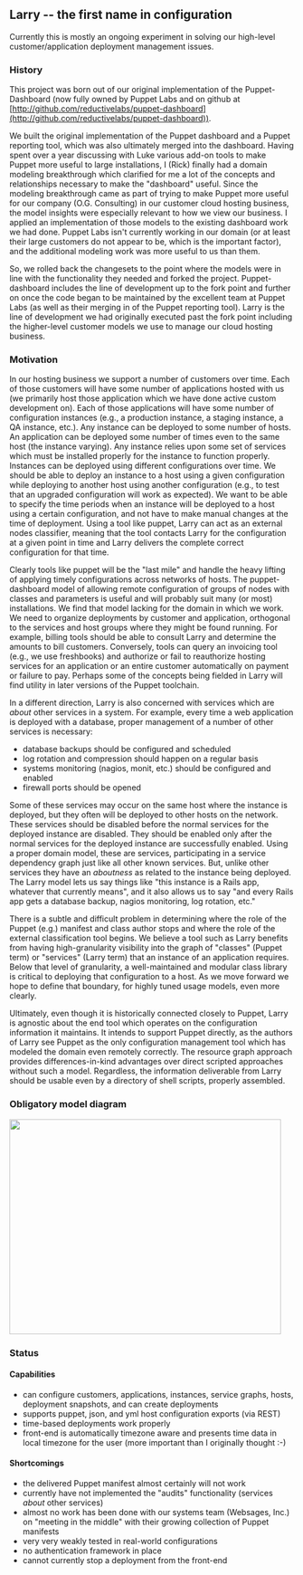 ## Larry -- the first name in configuration ##

Currently this is mostly an ongoing experiment in solving our high-level customer/application deployment management issues.

### History ###

This project was born out of our original implementation of the Puppet-Dashboard (now fully owned by Puppet Labs and on github at [http://github.com/reductivelabs/puppet-dashboard](http://github.com/reductivelabs/puppet-dashboard)).

We built the original implementation of the Puppet dashboard and a Puppet reporting tool, which was also ultimately merged into the dashboard.  Having spent over a year discussing with Luke various add-on tools to make Puppet more useful to large installations, I (Rick) finally had a domain modeling breakthrough which clarified for me a lot of the concepts and relationships necessary to make the "dashboard" useful.  Since the modeling breakthrough came as part of trying to make Puppet more useful for our company (O.G. Consulting) in our customer cloud hosting business, the model insights were especially relevant to how we view our business.  I applied an implementation of those models to the existing dashboard work we had done.  Puppet Labs isn't currently working in our domain (or at least their large customers do not appear to be, which is the important factor), and the additional modeling work was more useful to us than them.

So, we rolled back the changesets to the point where the models were in line with the functionality they needed and forked the project.  Puppet-dashboard includes the line of development up to the fork point and further on once the code began to be maintained by the excellent team at Puppet Labs (as well as their merging in of the Puppet reporting tool).  Larry is the line of development we had originally executed past the fork point including the higher-level customer models we use to manage our cloud hosting business.

### Motivation ###

In our hosting business we support a number of customers over time.  Each of those customers will have some number of applications hosted with us (we primarily host those application which we have done active custom development on).  Each of those applications will have some number of configuration instances (e.g., a production instance, a staging instance, a QA instance, etc.).  Any instance can be deployed to some number of hosts.  An application can be deployed some number of times even to the same host (the instance varying).  Any instance relies upon some set of services which must be installed properly for the instance to function properly.  Instances can be deployed using different configurations over time.  We should be able to deploy an instance to a host using a given configuration while deploying to another host using another configuration (e.g., to test that an upgraded configuration will work as expected).  We want to be able to specify the time periods when an instance will be deployed to a host using a certain configuration, and not have to make manual changes at the time of deployment.  Using a tool like puppet, Larry can act as an external nodes classifier, meaning that the tool contacts Larry for the configuration at a given point in time and Larry delivers the complete correct configuration for that time.

Clearly tools like puppet will be the "last mile" and handle the heavy lifting of applying timely configurations across networks of hosts.  The puppet-dashboard model of allowing remote configuration of groups of nodes with classes and parameters is useful and will probably suit many (or most) installations.  We find that model lacking for the domain in which we work.  We need to organize deployments by customer and application, orthogonal to the services and host groups where they might be found running.  For example, billing tools should be able to consult Larry and determine the amounts to bill customers.  Conversely, tools can query an invoicing tool (e.g., we use freshbooks) and authorize or fail to reauthorize hosting services for an application or an entire customer automatically on payment or failure to pay.  Perhaps some of the concepts being fielded in Larry will find utility in later versions of the Puppet toolchain.

In a different direction, Larry is also concerned with services which are *about* other services in a system.  For example, every time a web application is deployed with a database, proper management of a number of other services is necessary:

 * database backups should be configured and scheduled
 * log rotation and compression should happen on a regular basis
 * systems monitoring (nagios, monit, etc.) should be configured and enabled
 * firewall ports should be opened

Some of these services may occur on the same host where the instance is deployed, but they often will be deployed to other hosts on the network.  These services should be disabled before the normal services for the deployed instance are disabled.  They should be enabled only after the normal services for the deployed instance are successfully enabled.  Using a proper domain model, these are services, participating in a service dependency graph just like all other known services.  But, unlike other services they have an *aboutness* as related to the instance being deployed.  The Larry model lets us say things like "this instance is a Rails app, whatever that currently means", and it also allows us to say "and every Rails app gets a database backup, nagios monitoring, log rotation, etc."

There is a subtle and difficult problem in determining where the role of the Puppet (e.g.) manifest and class author stops and where the role of the external classification tool begins.  We believe a tool such as Larry benefits from having high-granularity visibility into the graph of "classes" (Puppet term) or "services" (Larry term) that an instance of an application requires.  Below that level of granularity, a well-maintained and modular class library is critical to deploying that configuration to a host.  As we move forward we hope to define that boundary, for highly tuned usage models, even more clearly.

Ultimately, even though it is historically connected closely to Puppet, Larry is agnostic about the end tool which operates on the configuration information it maintains.  It intends to support Puppet directly, as the authors of Larry see Puppet as the only configuration management tool which has modeled the domain even remotely correctly.  The resource graph approach provides differences-in-kind advantages over direct scripted approaches without such a model.  Regardless, the information deliverable from Larry should be usable even by a directory of shell scripts, properly assembled.

### Obligatory model diagram ###

<a href="http://github.com/rick/larry/raw/master/doc/domain-model.png"><img src="http://github.com/rick/larry/raw/master/doc/domain-model.png" width="480" height="380"></a>

### Status ###

#### Capabilities ####

 * can configure customers, applications, instances, service graphs, hosts, deployment snapshots, and can create deployments
 * supports puppet, json, and yml host configuration exports (via REST)
 * time-based deployments work properly
 * front-end is automatically timezone aware and presents time data in local timezone for the user (more important than I originally thought :-)

#### Shortcomings ####

 * the delivered Puppet manifest almost certainly will not work
 * currently have not implemented the "audits" functionality (services *about* other services)
 * almost no work has been done with our systems team (Websages, Inc.) on "meeting in the middle" with their growing collection of Puppet manifests
 * very very weakly tested in real-world configurations
 * no authentication framework in place
 * cannot currently stop a deployment from the front-end
